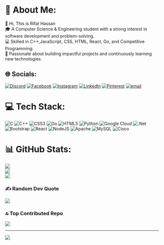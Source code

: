 # 💫 About Me:
👋 Hi, This is Rifat Hassan<br>
🎓 A Computer Science & Engineering student with a strong interest in software development and problem-solving.<br>💻 Skilled in C++,JavaScript, CSS, HTML, React, Go, and Competitive Programming.<br>🚀 Passionate about building impactful projects and continuously learning new technologies.


## 🌐 Socials:
[![Discord](https://img.shields.io/badge/Discord-%237289DA.svg?logo=discord&logoColor=white)](https://discord.gg/_rifathassan_) [![Facebook](https://img.shields.io/badge/Facebook-%231877F2.svg?logo=Facebook&logoColor=white)](https://facebook.com/https://www.facebook.com/rifat.hassan.858812) [![Instagram](https://img.shields.io/badge/Instagram-%23E4405F.svg?logo=Instagram&logoColor=white)](https://instagram.com/https://www.instagram.com/rifat.hassan_/) [![LinkedIn](https://img.shields.io/badge/LinkedIn-%230077B5.svg?logo=linkedin&logoColor=white)](https://linkedin.com/in/https://www.linkedin.com/in/rifathassan1129/) [![Pinterest](https://img.shields.io/badge/Pinterest-%23E60023.svg?logo=Pinterest&logoColor=white)](https://pinterest.com/rifathassan1129) [![email](https://img.shields.io/badge/Email-D14836?logo=gmail&logoColor=white)](mailto:rifathassan11.29@gmail.com) 

# 💻 Tech Stack:
![C](https://img.shields.io/badge/c-%2300599C.svg?style=for-the-badge&logo=c&logoColor=white) ![C++](https://img.shields.io/badge/c++-%2300599C.svg?style=for-the-badge&logo=c%2B%2B&logoColor=white) ![CSS3](https://img.shields.io/badge/css3-%231572B6.svg?style=for-the-badge&logo=css3&logoColor=white) ![Go](https://img.shields.io/badge/go-%2300ADD8.svg?style=for-the-badge&logo=go&logoColor=white) ![HTML5](https://img.shields.io/badge/html5-%23E34F26.svg?style=for-the-badge&logo=html5&logoColor=white) ![Python](https://img.shields.io/badge/python-3670A0?style=for-the-badge&logo=python&logoColor=ffdd54) ![Google Cloud](https://img.shields.io/badge/GoogleCloud-%234285F4.svg?style=for-the-badge&logo=google-cloud&logoColor=white) ![.Net](https://img.shields.io/badge/.NET-5C2D91?style=for-the-badge&logo=.net&logoColor=white) ![Bootstrap](https://img.shields.io/badge/bootstrap-%238511FA.svg?style=for-the-badge&logo=bootstrap&logoColor=white) ![React](https://img.shields.io/badge/react-%2320232a.svg?style=for-the-badge&logo=react&logoColor=%2361DAFB) ![NodeJS](https://img.shields.io/badge/node.js-6DA55F?style=for-the-badge&logo=node.js&logoColor=white) ![Apache](https://img.shields.io/badge/apache-%23D42029.svg?style=for-the-badge&logo=apache&logoColor=white) ![MySQL](https://img.shields.io/badge/mysql-4479A1.svg?style=for-the-badge&logo=mysql&logoColor=white) ![Cisco](https://img.shields.io/badge/cisco-%23049fd9.svg?style=for-the-badge&logo=cisco&logoColor=black)
# 📊 GitHub Stats:
![](https://github-readme-stats.vercel.app/api?username=Rifat1129&theme=dark&hide_border=false&include_all_commits=false&count_private=false)<br/>
![](https://nirzak-streak-stats.vercel.app/?user=Rifat1129&theme=dark&hide_border=false)<br/>
![](https://github-readme-stats.vercel.app/api/top-langs/?username=Rifat1129&theme=dark&hide_border=false&include_all_commits=false&count_private=false&layout=compact)

### ✍️ Random Dev Quote
![](https://quotes-github-readme.vercel.app/api?type=horizontal&theme=radical)

### 🔝 Top Contributed Repo
![](https://github-contributor-stats.vercel.app/api?username=Rifat1129&limit=5&theme=dark&combine_all_yearly_contributions=true)

---
[![](https://visitcount.itsvg.in/api?id=Rifat1129&icon=0&color=0)](https://visitcount.itsvg.in)

<!-- Proudly created with GPRM ( https://gprm.itsvg.in ) -->
